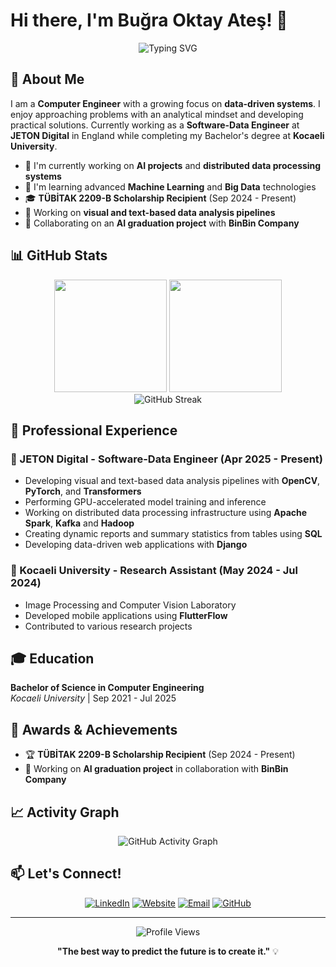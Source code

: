 # Hi there, I'm Buğra Oktay Ateş! 👋

<div align="center">
  <img src="https://readme-typing-svg.herokuapp.com?font=Fira+Code&size=30&duration=3000&pause=1000&color=2E96F7&background=FFFFFF00&center=true&vCenter=true&width=600&lines=Software+Engineer;" alt="Typing SVG" />
</div>

## 🚀 About Me

I am a **Computer Engineer** with a growing focus on **data-driven systems**. I enjoy approaching problems with an analytical mindset and developing practical solutions. Currently working as a **Software-Data Engineer** at **JETON Digital** in England while completing my Bachelor's degree at **Kocaeli University**.

- 🔭 I'm currently working on **AI projects** and **distributed data processing systems**
- 🌱 I'm learning advanced **Machine Learning** and **Big Data** technologies
- 🎓 **TÜBİTAK 2209-B Scholarship Recipient** (Sep 2024 - Present)
- 💼 Working on **visual and text-based data analysis pipelines**
- 🤝 Collaborating on an **AI graduation project** with **BinBin Company**



## 📊 GitHub Stats

<div align="center">
  <img height="180em" src="https://github-readme-stats.vercel.app/api?username=BugraOktay&show_icons=true&theme=tokyonight&include_all_commits=true&count_private=true"/>
  <img height="180em" src="https://github-readme-stats.vercel.app/api/top-langs/?username=BugraOktay&layout=compact&langs_count=7&theme=tokyonight"/>
</div>

<div align="center">
  <img src="https://github-readme-streak-stats.herokuapp.com/?user=BugraOktay&theme=tokyonight" alt="GitHub Streak" />
</div>


## 💼 Professional Experience

### 🔹 JETON Digital - Software-Data Engineer (Apr 2025 - Present)
- Developing visual and text-based data analysis pipelines with **OpenCV**, **PyTorch**, and **Transformers**
- Performing GPU-accelerated model training and inference
- Working on distributed data processing infrastructure using **Apache Spark**, **Kafka** and **Hadoop**
- Creating dynamic reports and summary statistics from tables using **SQL**
- Developing data-driven web applications with **Django**

### 🔹 Kocaeli University - Research Assistant (May 2024 - Jul 2024)
- Image Processing and Computer Vision Laboratory
- Developed mobile applications using **FlutterFlow**
- Contributed to various research projects

## 🎓 Education

**Bachelor of Science in Computer Engineering**  
*Kocaeli University* | Sep 2021 - Jul 2025

## 🏅 Awards & Achievements

- 🏆 **TÜBİTAK 2209-B Scholarship Recipient** (Sep 2024 - Present)
- 🎯 Working on **AI graduation project** in collaboration with **BinBin Company**

## 📈 Activity Graph
<div align="center">
  <img src="https://github-readme-activity-graph.vercel.app/graph?username=BugraOktay&theme=tokyo-night&bg_color=1a1b27&color=38bdae&line=70a5fd&point=bf91f3&area=true&hide_border=true" alt="GitHub Activity Graph" />
</div>

## 📫 Let's Connect!

<div align="center">

[![LinkedIn](https://img.shields.io/badge/-LinkedIn-0A66C2?style=for-the-badge&logo=linkedin&logoColor=white)](https://linkedin.com/in/bugraoktayates)
[![Website](https://img.shields.io/badge/-Website-FF5722?style=for-the-badge&logo=google-chrome&logoColor=white)](https://bugraoktayates.com)
[![Email](https://img.shields.io/badge/-Email-D14836?style=for-the-badge&logo=gmail&logoColor=white)](mailto:bugraoktayates@gmail.com)
[![GitHub](https://img.shields.io/badge/-GitHub-181717?style=for-the-badge&logo=github&logoColor=white)](https://github.com/BugraOktay)

</div>



---

<div align="center">
  <img src="https://komarev.com/ghpvc/?username=BugraOktay&color=blueviolet&style=flat-square&label=Profile+Views" alt="Profile Views" />
</div>

<div align="center">
  
**"The best way to predict the future is to create it."** 💡

</div>
